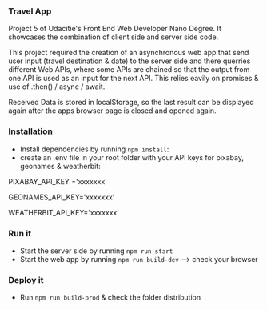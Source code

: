 ### Travel App

Project 5 of Udacitie's Front End Web Developer Nano Degree.
It showcases the combination of client side and server side code.

This project required the creation of an asynchronous web app that send user input (travel destination & date) to the server side and there querries different Web APIs, where some APIs are chained so that the output from one API is used as an input for the next API.
This relies eavily on promises & use of .then() / async / await.

Received Data is stored in localStorage, so the last result can be displayed again after the apps browser page is closed and opened again.

### Installation

- Install dependencies by running `npm install`:
- create an .env file in your root folder with your API keys for pixabay, geonames & weatherbit:

PIXABAY_API_KEY ='xxxxxxx'

GEONAMES_API_KEY='xxxxxxx'

WEATHERBIT_API_KEY='xxxxxxx'

### Run it

- Start the server side by running `npm run start`
- Start the web app by running `npm run build-dev` --> check your browser

### Deploy it

- Run `npm run build-prod` & check the folder distribution
